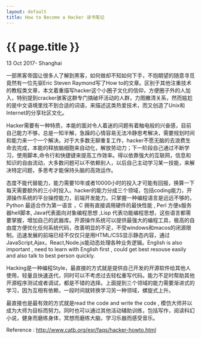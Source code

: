 ```yaml
---
layout: default
title: How to Become a Hacker 读书笔记
---
```


{{ page.title }}
================

<p class="meta">13 Oct 2017- Shanghai</p>

一部黑客帝国让很多人了解到黑客，如何做却不知如何下手，不抱期望的随意寻觅竟然有一位先驱Eric Steven Raymond写了How to的文章。区别于其他注重技术的教程类文章，本文着重描写hacker这个小圈子文化的信仰，方便圈子外的人加入，特别提到cracker骇客这群专门搞破坏活动的人群，力图撇清关系，然而尴尬的是中文语境里找不到合适的词语，来描述这类热爱技术，而又创造了Unix和Internet的分享社区文化。

Hacker需要有一种特质，本能的面对令人着迷的问题有着触电般的兴奋感，目前自己能力不够，总是一知半解，急躁的心情容易无法冷静思考解决，需要规划时间和能力来一个一个解决。对于大多数无聊重复工作，hacker不愿无脑的去浪费生命去完成，本能的释放脑细胞来自动化，解放劳动力；下一阶段自己通过不断学习，使用脚本,命令行和快捷键来提高工作效率。得以依靠强大的互联网，信息和知识的自由流动，大多数问题可以不依赖别人，以后自己主动学习某一技能，来解决特定问题，多思考才能保持头脑的高效运作。

态度不能代替能力，能力需要10年或者10000小时的投入才可能有回报，换算一下每天需要额外的三小时投入。hacker的能力分成三个领域，包括coding能力，开源操作系统的平台操控能力，前端开发能力。只掌握一种编程语言是远远不够的，Python 最适合作为第一语言 ，C 拥有直接调用硬件的最快性能 , Perl 方便s服务器hell脚本, Java代表面向对象编程思想 ,Lisp 代表功能编程思想，这些语言都需要掌握，增加自己的武器库。开源操作系统可以提供最强大的编程工具，极高的自由度方便优化任何系统代码，改善明显的不足，不受windows和macos的闭源限制。迅速发展的前端已经不仅仅只是用HTML/CSS显示静态内容，通过JavaScript,Ajax，React,Node.js能动态处理各种业务逻辑。English is also important , need to learn with English first , could get best resouse easily and also talk to best person quickly.

Hacking是一种编程Style，最直接的方式就是提供自己开发的开源软件给其他人使用，轻量且快速迭代，同时可以不考虑过去轻松重写代码。能力不足时帮助其他开源程序测试或者调试，都是不错的选择。上面提到三个领域的能力需要渐进式的学习，因为互相有依赖，一段时间就转换学习另一种领域，螺旋式上升。

最直接也是最有效的方式就是read the code and write the code , 模仿大师并以成为大师为目标而努力。同时也可以通过其他活动辅助训练，包括写作，阅读科幻小说，健身而磨练身体，冥想而磨练大脑，学习乐器而感受音乐。

Reference :
http://www.catb.org/esr/faqs/hacker-howto.html
